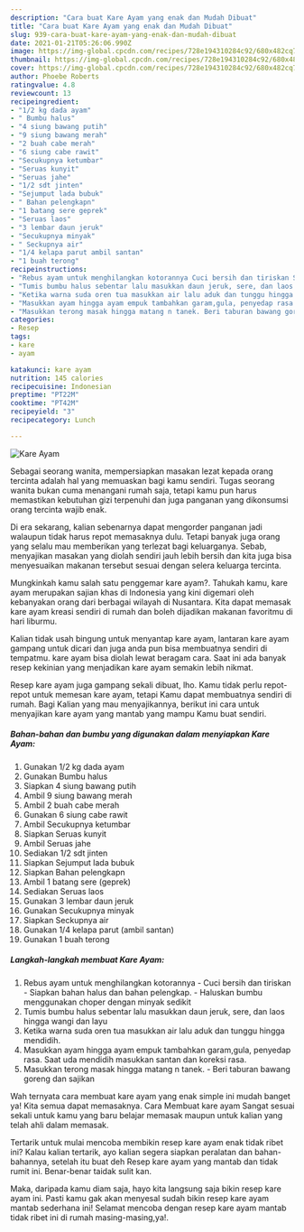 ```yaml
---
description: "Cara buat Kare Ayam yang enak dan Mudah Dibuat"
title: "Cara buat Kare Ayam yang enak dan Mudah Dibuat"
slug: 939-cara-buat-kare-ayam-yang-enak-dan-mudah-dibuat
date: 2021-01-21T05:26:06.990Z
image: https://img-global.cpcdn.com/recipes/728e194310284c92/680x482cq70/kare-ayam-foto-resep-utama.jpg
thumbnail: https://img-global.cpcdn.com/recipes/728e194310284c92/680x482cq70/kare-ayam-foto-resep-utama.jpg
cover: https://img-global.cpcdn.com/recipes/728e194310284c92/680x482cq70/kare-ayam-foto-resep-utama.jpg
author: Phoebe Roberts
ratingvalue: 4.8
reviewcount: 13
recipeingredient:
- "1/2 kg dada ayam"
- " Bumbu halus"
- "4 siung bawang putih"
- "9 siung bawang merah"
- "2 buah cabe merah"
- "6 siung cabe rawit"
- "Secukupnya ketumbar"
- "Seruas kunyit"
- "Seruas jahe"
- "1/2 sdt jinten"
- "Sejumput lada bubuk"
- " Bahan pelengkapn"
- "1 batang sere geprek"
- "Seruas laos"
- "3 lembar daun jeruk"
- "Secukupnya minyak"
- " Seckupnya air"
- "1/4 kelapa parut ambil santan"
- "1 buah terong"
recipeinstructions:
- "Rebus ayam untuk menghilangkan kotorannya Cuci bersih dan tiriskan Siapkan bahan halus dan bahan pelengkap. Haluskan bumbu menggunakan choper dengan minyak sedikit"
- "Tumis bumbu halus sebentar lalu masukkan daun jeruk, sere, dan laos hingga wangi dan layu"
- "Ketika warna suda oren tua masukkan air lalu aduk dan tunggu hingga mendidih."
- "Masukkan ayam hingga ayam empuk tambahkan garam,gula, penyedap rasa. Saat uda mendidih masukkan santan dan koreksi rasa."
- "Masukkan terong masak hingga matang n tanek. Beri taburan bawang goreng dan sajikan"
categories:
- Resep
tags:
- kare
- ayam

katakunci: kare ayam 
nutrition: 145 calories
recipecuisine: Indonesian
preptime: "PT22M"
cooktime: "PT42M"
recipeyield: "3"
recipecategory: Lunch

---
```



![Kare Ayam](https://img-global.cpcdn.com/recipes/728e194310284c92/680x482cq70/kare-ayam-foto-resep-utama.jpg)

Sebagai seorang wanita, mempersiapkan masakan lezat kepada orang tercinta adalah hal yang memuaskan bagi kamu sendiri. Tugas seorang  wanita bukan cuma menangani rumah saja, tetapi kamu pun harus memastikan kebutuhan gizi terpenuhi dan juga panganan yang dikonsumsi orang tercinta wajib enak.

Di era  sekarang, kalian sebenarnya dapat mengorder panganan jadi walaupun tidak harus repot memasaknya dulu. Tetapi banyak juga orang yang selalu mau memberikan yang terlezat bagi keluarganya. Sebab, menyajikan masakan yang diolah sendiri jauh lebih bersih dan kita juga bisa menyesuaikan makanan tersebut sesuai dengan selera keluarga tercinta. 



Mungkinkah kamu salah satu penggemar kare ayam?. Tahukah kamu, kare ayam merupakan sajian khas di Indonesia yang kini digemari oleh kebanyakan orang dari berbagai wilayah di Nusantara. Kita dapat memasak kare ayam kreasi sendiri di rumah dan boleh dijadikan makanan favoritmu di hari liburmu.

Kalian tidak usah bingung untuk menyantap kare ayam, lantaran kare ayam gampang untuk dicari dan juga anda pun bisa membuatnya sendiri di tempatmu. kare ayam bisa diolah lewat beragam cara. Saat ini ada banyak resep kekinian yang menjadikan kare ayam semakin lebih nikmat.

Resep kare ayam juga gampang sekali dibuat, lho. Kamu tidak perlu repot-repot untuk memesan kare ayam, tetapi Kamu dapat membuatnya sendiri di rumah. Bagi Kalian yang mau menyajikannya, berikut ini cara untuk menyajikan kare ayam yang mantab yang mampu Kamu buat sendiri.

<!--inarticleads1-->

##### Bahan-bahan dan bumbu yang digunakan dalam menyiapkan Kare Ayam:

1. Gunakan 1/2 kg dada ayam
1. Gunakan  Bumbu halus
1. Siapkan 4 siung bawang putih
1. Ambil 9 siung bawang merah
1. Ambil 2 buah cabe merah
1. Gunakan 6 siung cabe rawit
1. Ambil Secukupnya ketumbar
1. Siapkan Seruas kunyit
1. Ambil Seruas jahe
1. Sediakan 1/2 sdt jinten
1. Siapkan Sejumput lada bubuk
1. Siapkan  Bahan pelengkapn
1. Ambil 1 batang sere (geprek)
1. Sediakan Seruas laos
1. Gunakan 3 lembar daun jeruk
1. Gunakan Secukupnya minyak
1. Siapkan  Seckupnya air
1. Gunakan 1/4 kelapa parut (ambil santan)
1. Gunakan 1 buah terong




<!--inarticleads2-->

##### Langkah-langkah membuat Kare Ayam:

1. Rebus ayam untuk menghilangkan kotorannya - Cuci bersih dan tiriskan - Siapkan bahan halus dan bahan pelengkap. - Haluskan bumbu menggunakan choper dengan minyak sedikit
1. Tumis bumbu halus sebentar lalu masukkan daun jeruk, sere, dan laos hingga wangi dan layu
1. Ketika warna suda oren tua masukkan air lalu aduk dan tunggu hingga mendidih.
1. Masukkan ayam hingga ayam empuk tambahkan garam,gula, penyedap rasa. Saat uda mendidih masukkan santan dan koreksi rasa.
1. Masukkan terong masak hingga matang n tanek. - Beri taburan bawang goreng dan sajikan




Wah ternyata cara membuat kare ayam yang enak simple ini mudah banget ya! Kita semua dapat memasaknya. Cara Membuat kare ayam Sangat sesuai sekali untuk kamu yang baru belajar memasak maupun untuk kalian yang telah ahli dalam memasak.

Tertarik untuk mulai mencoba membikin resep kare ayam enak tidak ribet ini? Kalau kalian tertarik, ayo kalian segera siapkan peralatan dan bahan-bahannya, setelah itu buat deh Resep kare ayam yang mantab dan tidak rumit ini. Benar-benar taidak sulit kan. 

Maka, daripada kamu diam saja, hayo kita langsung saja bikin resep kare ayam ini. Pasti kamu gak akan menyesal sudah bikin resep kare ayam mantab sederhana ini! Selamat mencoba dengan resep kare ayam mantab tidak ribet ini di rumah masing-masing,ya!.

